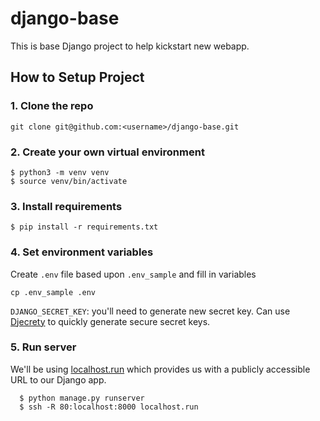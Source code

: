# django-base

This is base Django project to help kickstart new webapp.

## How to Setup Project

### 1. Clone the repo
```
git clone git@github.com:<username>/django-base.git
```

### 2. Create your own virtual environment
  ```
 $ python3 -m venv venv
 $ source venv/bin/activate
```

### 3. Install requirements
`$ pip install -r requirements.txt`

### 4. Set environment variables
Create `.env` file based upon `.env_sample` and fill in variables
```
cp .env_sample .env
```
`DJANGO_SECRET_KEY`: you'll need to generate new secret key. Can use [Djecrety](https://djecrety.ir/) to quickly generate secure secret keys.

### 5. Run server
We'll be using [localhost.run](localhost.run) which provides us with a publicly accessible URL to our Django app.
```
  $ python manage.py runserver
  $ ssh -R 80:localhost:8000 localhost.run
```
